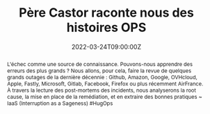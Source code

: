---
title: Père Castor raconte nous des histoires OPS

event: Cloud Sud 2022
event_url: https://cloudsud.fr/

location: En ligne

summary: Que pouvons-nous apprendre des derniers incidents ?
abstract: "L'échec comme une source de connaissance. Pouvons-nous apprendre des erreurs des plus grands ?
Nous allons, pour cela, faire la revue de quelques grands outages de la dernière décennie : Github, Amazon, Google, OVHcloud, Apple, Fastly, Microsoft, Gitlab, Facebook, Firefox ou plus récemment AirFrance. À travers la lecture des post-mortems des incidents, nous analyserons la root cause, la mise en place de la remédiation, et en extraire des bonnes pratiques

~ IaaS (Interruption as a Sageness) #HugOps"

date: "2022-03-24T09:00:00Z"
date_end: "2022-03-24T18:00:00Z"
all_day: false

publishDate: "2022-03-02T00:00:00Z"

authors: [David Aparicio]
tags: [Cloud, SRE]

featured: false

image:
  caption: 'Crédits: [**Cloud Sud 2022**](https://cloudsud.fr/)'
  focal_point: Right

links:
- icon: comments
  icon_pack: fas
  name: Avis
  url: https://openfeedback.io/J85DO0iwp4Fr59wWsLRR/2022-03-24/HH2TEY7nwTCrZIieE754
url_code: ""
url_pdf: ""
url_slides: "talks/CloudSud2022_PereCastor.pdf"
url_video: ""

slides: ""
projects: []
---